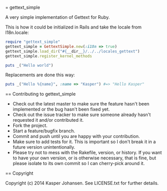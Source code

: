 = gettext_simple

A very simple implementation of Gettext for Ruby.

This is how it could be initialized in Rails and take the locale from I18n.locale:
```ruby
require "gettext_simple"
gettext_simple = GettextSimple.new(:i18n => true)
gettext_simple.load_dir("#{__dir__}/../../locales_gettext")
gettext_simple.register_kernel_methods

puts _("Hello world")
```

Replacements are done this way:
```ruby
puts _("Hello %{name}", :name => "Kasper") #=> "Hello Kasper"
```

== Contributing to gettext_simple
 
* Check out the latest master to make sure the feature hasn't been implemented or the bug hasn't been fixed yet.
* Check out the issue tracker to make sure someone already hasn't requested it and/or contributed it.
* Fork the project.
* Start a feature/bugfix branch.
* Commit and push until you are happy with your contribution.
* Make sure to add tests for it. This is important so I don't break it in a future version unintentionally.
* Please try not to mess with the Rakefile, version, or history. If you want to have your own version, or is otherwise necessary, that is fine, but please isolate to its own commit so I can cherry-pick around it.

== Copyright

Copyright (c) 2014 Kasper Johansen. See LICENSE.txt for
further details.

